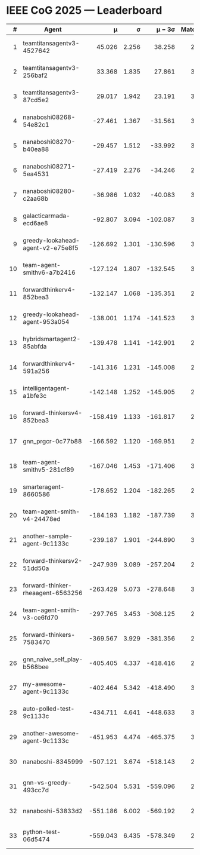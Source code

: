 # IEEE CoG 2025 — Leaderboard

| # | Agent | μ | σ | μ − 3σ | Matches | Updated |
|---:|---|---:|---:|---:|---:|---|
| 1 | teamtitansagentv3-4527642 | 45.026 | 2.256 | 38.258 | 2656 | 2025-09-01 17:37 |
| 2 | teamtitansagentv3-256baf2 | 33.368 | 1.835 | 27.861 | 3174 | 2025-09-01 17:37 |
| 3 | teamtitansagentv3-87cd5e2 | 29.017 | 1.942 | 23.191 | 3078 | 2025-09-01 17:37 |
| 4 | nanaboshi08268-54e82c1 | -27.461 | 1.367 | -31.561 | 3260 | 2025-09-01 17:37 |
| 5 | nanaboshi08270-b40ea88 | -29.457 | 1.512 | -33.992 | 3300 | 2025-09-01 17:37 |
| 6 | nanaboshi08271-5ea4531 | -27.419 | 2.276 | -34.246 | 2980 | 2025-09-01 17:37 |
| 7 | nanaboshi08280-c2aa68b | -36.986 | 1.032 | -40.083 | 3300 | 2025-09-01 17:37 |
| 8 | galacticarmada-ecd6ae8 | -92.807 | 3.094 | -102.087 | 3000 | 2025-09-01 17:37 |
| 9 | greedy-lookahead-agent-v2-e75e8f5 | -126.692 | 1.301 | -130.596 | 3488 | 2025-09-01 17:37 |
| 10 | team-agent-smithv6-a7b2416 | -127.124 | 1.807 | -132.545 | 3420 | 2025-09-01 17:37 |
| 11 | forwardthinkerv4-852bea3 | -132.147 | 1.068 | -135.351 | 2623 | 2025-09-01 17:37 |
| 12 | greedy-lookahead-agent-953a054 | -138.001 | 1.174 | -141.523 | 3368 | 2025-09-01 17:37 |
| 13 | hybridsmartagent2-85abfda | -139.478 | 1.141 | -142.901 | 2578 | 2025-09-01 17:37 |
| 14 | forwardthinkerv4-591a256 | -141.316 | 1.231 | -145.008 | 2486 | 2025-09-01 17:37 |
| 15 | intelligentagent-a1bfe3c | -142.148 | 1.252 | -145.905 | 2835 | 2025-09-01 17:37 |
| 16 | forward-thinkersv4-852bea3 | -158.419 | 1.133 | -161.817 | 2479 | 2025-09-01 17:37 |
| 17 | gnn_prgcr-0c77b88 | -166.592 | 1.120 | -169.951 | 2620 | 2025-09-01 17:37 |
| 18 | team-agent-smithv5-281cf89 | -167.046 | 1.453 | -171.406 | 3100 | 2025-09-01 17:37 |
| 19 | smarteragent-8660586 | -178.652 | 1.204 | -182.265 | 2559 | 2025-09-01 17:37 |
| 20 | team-agent-smith-v4-24478ed | -184.193 | 1.182 | -187.739 | 3320 | 2025-09-01 17:37 |
| 21 | another-sample-agent-9c1133c | -239.187 | 1.901 | -244.890 | 3300 | 2025-09-01 17:37 |
| 22 | forward-thinkersv2-51dd50a | -247.939 | 3.089 | -257.204 | 2734 | 2025-09-01 17:37 |
| 23 | forward-thinker-rheaagent-6563256 | -263.429 | 5.073 | -278.648 | 3454 | 2025-09-01 17:37 |
| 24 | team-agent-smith-v3-ce6fd70 | -297.765 | 3.453 | -308.125 | 2920 | 2025-09-01 17:37 |
| 25 | forward-thinkers-7583470 | -369.567 | 3.929 | -381.356 | 2980 | 2025-09-01 17:37 |
| 26 | gnn_naive_self_play-b568bee | -405.405 | 4.337 | -418.416 | 2020 | 2025-09-01 17:37 |
| 27 | my-awesome-agent-9c1133c | -402.464 | 5.342 | -418.490 | 3280 | 2025-09-01 17:37 |
| 28 | auto-polled-test-9c1133c | -434.711 | 4.641 | -448.633 | 3360 | 2025-09-01 17:37 |
| 29 | another-awesome-agent-9c1133c | -451.953 | 4.474 | -465.375 | 3240 | 2025-09-01 17:37 |
| 30 | nanaboshi-8345999 | -507.121 | 3.674 | -518.143 | 2780 | 2025-09-01 17:37 |
| 31 | gnn-vs-greedy-493cc7d | -542.504 | 5.531 | -559.096 | 2760 | 2025-09-01 17:37 |
| 32 | nanaboshi-53833d2 | -551.186 | 6.002 | -569.192 | 2980 | 2025-09-01 17:37 |
| 33 | python-test-06d5474 | -559.043 | 6.435 | -578.349 | 2460 | 2025-09-01 17:37 |
